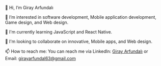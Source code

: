 👋 Hi, I’m Giray Arfundalı

👀 I’m interested in software development, Mobile application development, Game design, and Web design.

🌱 I'm currently learning JavaScript and React Native.

💞️ I'm looking to collaborate on innovative, Mobile apps, and  Web design.

📫 How to reach me: You can reach me via LinkedIn: [Giray Arfundalı](https://www.linkedin.com/in/giray-arfundalı-a66944231) or Email: [girayarfundal63@gmail.com](mailto:girayarfundal63@gmail.com)

 




<!---
GirayArfundali/GirayArfundali is a ✨ special ✨ repository because its `README.md` (this file) appears on your GitHub profile.
You can click the Preview link to take a look at your changes.
--->
